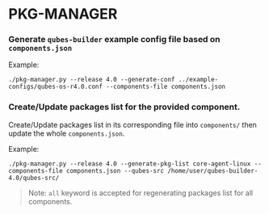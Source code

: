 # PKG-MANAGER

### Generate `qubes-builder` example config file based on `components.json`

Example:
```
./pkg-manager.py --release 4.0 --generate-conf ../example-configs/qubes-os-r4.0.conf --components-file components.json
```

### Create/Update packages list for the provided component.

Create/Update packages list in its corresponding file into `components/` then update the whole `components.json`.

Example:
```
./pkg-manager.py --release 4.0 --generate-pkg-list core-agent-linux --components-file components.json --qubes-src /home/user/qubes-builder-4.0/qubes-src/
```

> Note: `all` keyword is accepted for regenerating packages list for all components.